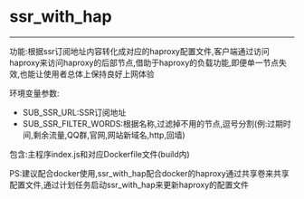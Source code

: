# ssr_with_hap

---

功能:根据ssr订阅地址内容转化成对应的haproxy配置文件,客户端通过访问haproxy来访问haproxy的后部节点,借助于haproxy的负载功能,即便单一节点失效,也能让使用者总体上保持良好上网体验

环境变量参数:

- SUB_SSR_URL:SSR订阅地址
- SUB_SSR_FILTER_WORDS:根据名称,过滤掉不用的节点,逗号分割(例:过期时间,剩余流量,QQ群,官网,网站新域名,http,回墙)

包含:主程序index.js和对应Dockerfile文件(build内)

PS:建议配合docker使用,ssr_with_hap配合docker的haproxy通过共享卷来共享配置文件,通过计划任务启动ssr_with_hap来更新haproxy的配置文件
